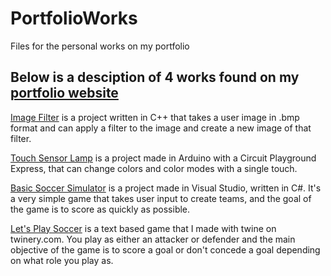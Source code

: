 # PortfolioWorks
Files for the personal works on my portfolio

## Below is a desciption of 4 works found on my [portfolio website](https://haydenradloff.wixsite.com/portfolio)

[Image Filter](https://github.com/radloffh01/PortfolioWorks/tree/main/Final) is a project written in C++ that takes a user image in .bmp format and can apply a filter to the image
and create a new image of that filter.

[Touch Sensor Lamp](https://github.com/radloffh01/PortfolioWorks/blob/main/project_two.ino) is a project made in Arduino with a Circuit Playground Express, that can change colors and color
modes with a single touch.

[Basic Soccer Simulator](https://github.com/radloffh01/PortfolioWorks/tree/main/Final) is a project made in Visual Studio, written in C#. It's a very simple game that takes user 
input to create teams, and the goal of the game is to score as quickly as possible.

[Let's Play Soccer](https://github.com/radloffh01/PortfolioWorks/blob/main/Let_s%20Play%20Soccer.html) is a text based game that I made with twine on twinery.com. You play as either an attacker or defender and the main objective of the game is to score a goal or don't concede a goal depending on what role you play as.
